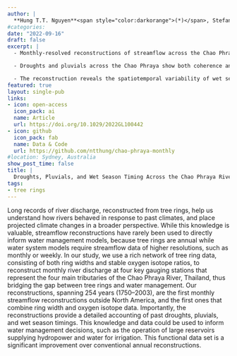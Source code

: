 ```yaml
---
author: |
  **Hung T.T. Nguyen**<span style="color:darkorange">(*)</span>, Stefano Galelli, Chenxi Xu, & Brendan Buckley. *Geophysical Research Letters 49*(17)
#categories:
date: "2022-09-16"
draft: false
excerpt: | 
  - Monthly-resolved reconstructions of streamflow across the Chao Phraya River Basin are produced from ring widths and &delta;<sup>18</sup>O

  - Droughts and pluvials across the Chao Phraya show both coherence and heterogeneity in time and space

  - The reconstruction reveals the spatiotemporal variability of wet season timing
featured: true
layout: single-pub
links:
- icon: open-access
  icon_pack: ai
  name: Article
  url: https://doi.org/10.1029/2022GL100442
- icon: github
  icon_pack: fab
  name: Data & Code
  url: https://github.com/ntthung/chao-phraya-monthly
#location: Sydney, Australia
show_post_time: false
title: |
  Droughts, Pluvials, and Wet Season Timing Across the Chao Phraya River Basin: A 254-Year Monthly Reconstruction From Tree Ring Widths and &delta;<sup>18</sup>O
tags:
- tree rings
---
```


Long records of river discharge, reconstructed from tree rings, help us understand how rivers behaved in response to past climates, and place projected climate changes in a broader perspective. While this knowledge is valuable, streamflow reconstructions have rarely been used to directly inform water management models, because tree rings are annual while water system models require streamflow data of higher resolutions, such as monthly or weekly. In our study, we use a rich network of tree ring data, consisting of both ring widths and stable oxygen isotope ratios, to reconstruct monthly river discharge at four key gauging stations that represent the four main tributaries of the Chao Phraya River, Thailand, thus bridging the gap between tree rings and water management. Our reconstructions, spanning 254 years (1750–2003), are the first monthly streamflow reconstructions outside North America, and the first ones that combine ring width and oxygen isotope data. Importantly, the reconstructions provide a detailed accounting of past droughts, pluvials, and wet season timings. This knowledge and data could be used to inform water management decisions, such as the operation of large reservoirs supplying hydropower and water for irrigation. This functional data set is a significant improvement over conventional annual reconstructions.

<script type="text/javascript" src="https://d1bxh8uas1mnw7.cloudfront.net/assets/embed.js"></script><div class="altmetric-embed" data-badge-type="medium-donut" data-badge-popover="right" data-altmetric-id="135807725" data-doi=10.1029/2022GL100442"></div>